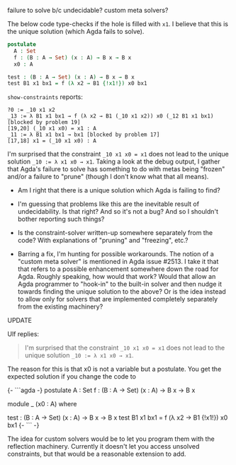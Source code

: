 failure to solve b/c undecidable? custom meta solvers?

The below code type-checks if the hole is filled with `x1`. I believe that this is the unique solution (which Agda fails to solve).

```agda
postulate
  A : Set
  f : (B : A → Set) (x : A) → B x → B x
  x0 : A

test : (B : A → Set) (x : A) → B x → B x
test B1 x1 bx1 = f (λ x2 → B1 {!x1!}) x0 bx1
```

`show-constraints` reports:

    ?0 := _10 x1 x2
    _13 := λ B1 x1 bx1 → f (λ x2 → B1 (_10 x1 x2)) x0 (_12 B1 x1 bx1) [blocked by problem 19]
    [19,20] (_10 x1 x0) = x1 : A
    _11 := λ B1 x1 bx1 → bx1 [blocked by problem 17]
    [17,18] x1 = (_10 x1 x0) : A

I'm surprised that the constraint `_10 x1 x0 = x1` does not lead to the unique solution `_10 := λ x1 x0 → x1`. Taking a look at the debug output, I gather that Agda's failure to solve has something to do with metas being "frozen" and/or a failure to "prune" (though I don't know what that all means).

* Am I right that there is a unique solution which Agda is failing to find?

* I'm guessing that problems like this are the inevitable result of undecidability. Is that right? And so it's not a bug? And so I shouldn't bother reporting such things?

* Is the constraint-solver written-up somewhere separately from the code? With explanations of "pruning" and "freezing", etc.?

* Barring a fix, I'm hunting for possible workarounds. The notion of a "custom meta solver" is mentioned in Agda issue #2513. I take it that that refers to a possible enhancement somewhere down the road for Agda. Roughly speaking, how would that work? Would that allow an Agda programmer to "hook-in" to the built-in solver and then nudge it towards finding the unique solution to the above? Or is the idea instead to allow only for solvers that are implemented completely separately from the existing machinery?

UPDATE

Ulf replies:

> I'm surprised that the constraint `_10 x1 x0 = x1` does not lead to the unique solution `_10 := λ x1 x0 → x1`.

The reason for this is that x0 is not a variable but a postulate. You get the expected solution if you change the code to

{- ```agda -}
postulate
  A : Set
  f : (B : A → Set) (x : A) → B x → B x

module _ (x0 : A) where

  test : (B : A → Set) (x : A) → B x → B x
  test B1 x1 bx1 = f (λ x2 → B1 {!x1!}) x0 bx1
{- ``` -}

The idea for custom solvers would be to let you program them with the reflection machinery. Currently it doesn't let you access unsolved constraints, but that would be a reasonable extension to add.
